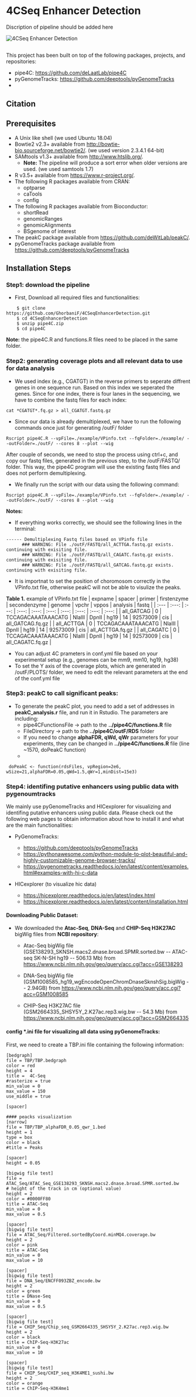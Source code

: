 # 4CSeq Enhancer Detection

Discription of pipeline should be added here 


![4CSeq Enhancer Detection](./imgs/tbp.png)


## 

This project has been built on top of the following packages, projects, and repositories:

- pipe4C: https://github.com/deLaatLab/pipe4C
- pyGenomeTracks: https://github.com/deeptools/pyGenomeTracks
- 


## Citation


## Prerequisites

- A Unix like shell (we used Ubuntu 18.04)
- Bowtie2 v2.3+ available from http://bowtie-bio.sourceforge.net/bowtie2/.  (we used version 2.3.4.1 64-bit)
- SAMtools v1.3+ available from http://www.htslib.org/. 
   - **Note:** The pipeline will produce a sort error when older versions are used. (we used samtools 1.7)
- R v3.5+ available from https://www.r-project.org/.
- The following R packages available from CRAN:
  - optparse
  - caTools
  - config
- The following R packages available from Bioconductor:
  - shortRead
  - genomicRanges
  - genomicAlignments
  - BSgenome of interest
- The peakC package available from https://github.com/deWitLab/peakC/.
- pyGenomeTracks package available from https://github.com/deeptools/pyGenomeTracks

## Installation Steps

### Step1: download the pipeline 

- First, Download all required files and functionalities:

```
    $ git clone https://github.com/GhorbaniF/4CSeqEnhancerDetection.git
    $ cd 4CSeqEnhancerDetection
    $ unzip pipe4C.zip
    $ cd pipe4C
```

**Note:** the pipe4C.R and functions.R files need to be placed in the same folder. 

### Step2: generating coverage plots and all relevant data to use for data analysis

- We used index (e.g., CGATGT) in the reverse primers to seperate diffrent genes in one sequence run. Based on this index we seperated the genes. Since for one index, there is four lanes in the sequencing, we have to combine the fastq files for each index:

```
cat *CGATGT*.fq.gz > all_CGATGT.fastq.gz
```

- Since our data is already demultiplexed, we have to run the following commands once just for generating /outF/ folder

```
Rscript pipe4C.R --vpFile=./example/VPinfo.txt --fqFolder=./example/ --outFolder=./outF/ --cores 8 --plot --wig
```

After couple of seconds, we need to stop the process using ctrl+c, and copy our fastq files, generated in the previous step, to the /outF/FASTQ/ folder. This way, the pipe4C program will use the existing fastq files and does not perform demultiplexing. 

- We finally run the script with our data using the following command:  

```
Rscript pipe4C.R --vpFile=./example/VPinfo.txt --fqFolder=./example/ --outFolder=./outF/ --cores 8 --plot --wig
```

**Notes:** 

- If everything works correctly, we should see the following lines in the terminal: 

```
------ Demultiplexing Fastq files based on VPinfo file
      ### WARNING: File ./outF/FASTQ/all_ACTTGA.fastq.gz exists. continuing with exisiting file.
      ### WARNING: File ./outF/FASTQ/all_CAGATC.fastq.gz exists. continuing with exisiting file.
      ### WARNING: File ./outF/FASTQ/all_GATCAG.fastq.gz exists. continuing with exisiting file.

```

- It is importnat to set the position of choromosom correctly in the VPinfo.txt file, otherwise peakC will not be able to visulize the peaks.

**Table 1.** example of VPinfo.txt file
| expname | spacer | primer | firstenzyme | secondenzyme	| genome	| vpchr	| vppos	| analysis | fastq |
| :---         | :---:  |     :---:  |     :---: |  :---: |  :---: |  :---: |  :---: |  :---: | :---: |
| all_GATCAG   | 0 | TCCAGACAAATAAACATG | NlaIII    | DpnII		   | hg19	| 14		| 92573009	| cis	     | all_GATCAG.fq.gz |
| all_ACTTGA   | 0 | TCCAGACAAATAAACATG | NlaIII    | DpnII		   | hg19	| 14		| 92573009	| cis	     | all_ACTTGA.fq.gz |
| all_CAGATC   | 0 | TCCAGACAAATAAACATG | NlaIII	 | DpnII		   | hg19	| 14		| 92573009	| cis		  | all_CAGATC.fq.gz |

- You can adjust 4C prameters in conf.yml file based on your experimental setup (e.g., genomes can be mm9, mm10, hg19, hg38)
- To set the Y axis of the coverage plots, which are generated in /outF/PLOTS/ folder, we need to edit the relevant parameters at the end of the conf.yml file

### Step3: peakC to call significant peaks:

- To generate the peakC plot, you need to add a set of addresses in **peakC_analysis.r** file, and run it in Rstudio. The parameters are including:
  - pipe4CFunctionsFile -> path to the **../pipe4C/functions.R** file
  - FileDirectory -> path to the **../pipe4C/outF/RDS** folder
  - If you need to change **alphaFDR, qWd, qWr** parameters for your experiments, they can be changed in **../pipe4C/functions.R** file (line ~1570, doPeakC function)
  - 

```
 doPeakC <- function(rdsFiles, vpRegion=2e6, wSize=21,alphaFDR=0.05,qWd=1.5,qWr=1,minDist=15e3) 
```

### Step4: identifing putative enhancers using public data with pygenoumtracks

We mainly use pyGenomeTracks and HICexplorer for visualizing and identifing putative enhancers using public data. Please check out the following web pages to obtain information about how to install it and what are the main functionalities:

- PyGenomeTracks:
	- https://github.com/deeptools/pyGenomeTracks
	- https://pythonawesome.com/python-module-to-plot-beautiful-and-highly-customizable-genome-browser-tracks/
	- https://pygenometracks.readthedocs.io/en/latest/content/examples.html#examples-with-hi-c-data

- HICexplorer (to visualize hic data)

	- https://hicexplorer.readthedocs.io/en/latest/index.html
	- https://hicexplorer.readthedocs.io/en/latest/content/installation.html


#### Downloading Public Dataset: 

- We downloaded the **Atac-Seq**, **DNA-Seq** and **CHIP-Seq H3K27AC** bigWig files from **NCBI repository**:
   - Atac-Seq bigWig file (GSE138293_SKNSH.macs2.dnase.broad.SPMR.sorted.bw -- ATAC-seq SK-N-SH hg19 -- 506.13 Mb) from https://www.ncbi.nlm.nih.gov/geo/query/acc.cgi?acc=GSE138293
   
   - DNA-Seq bigWig file (GSM1008585_hg19_wgEncodeOpenChromDnaseSknshSig.bigWig -- 2.94GB) from https://www.ncbi.nlm.nih.gov/geo/query/acc.cgi?acc=GSM1008585

   - CHIP-Seq H3K27AC file (GSM2664335_SHSY5Y_2.K27ac.rep3.wig.bw -- 54.3 Mb) from https://www.ncbi.nlm.nih.gov/geo/query/acc.cgi?acc=GSM2664335



#### config *.ini file for visualizing all data using pyGenomeTracks: 

First, we need to create a TBP.ini file containing the following information:

```
[bedgraph]
file = TBP/TBP.bedgraph
color = red
height = 4
title =  4C-Seq
#rasterize = true
min_value = 0
max_value = 150
use_middle = true

[spacer]

#### peacks visualization 
[narrow]
file = TBP/TBP_alphaFDR_0.05_qwr_1.bed
height = 1
type = box
color = black
#title = Peaks

[spacer]
height = 0.05

[bigwig file test]
file = ATAC_Seq/ATAC_Seq_GSE138293_SKNSH.macs2.dnase.broad.SPMR.sorted.bw
# height of the track in cm (optional value)
height = 2
color = #0000FF80
title = ATAC-Seq
min_value = 0
max_value = 0.5

[spacer]
[bigwig file test]
file = ATAC_Seq/Filtered.sortedByCoord.minMQ4.coverage.bw
height = 2
color = pink
title = ATAC-Seq
min_value = 0
max_value = 10

[spacer]
[bigwig file test]
file = DNA_Seq/ENCFF093ZBZ_encode.bw
height = 2
color = green
title = DNase-Seq
min_value = 0
max_value = 0.5

[spacer]
[bigwig file test]
file = CHIP_Seq/Chip_seq_GSM2664335_SHSY5Y_2.K27ac.rep3.wig.bw
height = 2
color = black
title = ChIP-Seq-H3K27ac
min_value = 0
max_value = 10

[spacer]
[bigwig file test]
file = CHIP_Seq/CHIP_seq_H3K4ME1_sushi.bw
height = 2
color = orange
title = ChIP-Seq-H3K4me1
```


